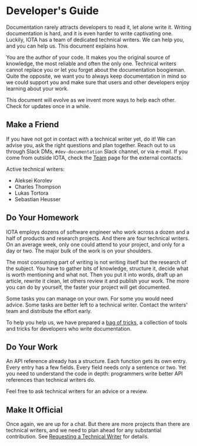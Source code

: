 # Developer's Guide

Documentation rarely attracts developers to read it, let alone write it. Writing documentation is hard, and it is even harder to write captivating one. Luckily, IOTA has a team of dedicated technical writers. We can help you, and you can help us. This document explains how.

You are the author of your code. It makes you the original source of knowledge, the most reliable and often the only one. Technical writers cannot replace you or let you forget about the documentation boogieman. Quite the opposite, we want you to always keep documentation in mind so we could support you and make sure that users and other developers enjoy learning about your work.

This document will evolve as we invent more ways to help each other. Check for updates once in a while.

## Make a Friend

If you have not got in contact with a technical writer yet, do it! We can advise you, ask the right questions and plan together. Reach out to us through Slack DMs, `#dev-documentation` Slack channel, or via e-mail. If you come from outside IOTA, check the [Team](https://docs.iota.org/team) page for the external contacts.

Active technical writers:

- Aleksei Korolev
- Charles Thompson
- Lukas Tortora
- Sebastian Heusser

## Do Your Homework

IOTA employs dozens of software engineer who work across a dozen and a half of products and research projects. And there are four technical writers. On an average week, only one could attend to your project, and only for a day or two. The major bulk of the work is on your shoulders.

The most consuming part of writing is not writing itself but the research of the subject. You have to gather bits of knowledge, structure it, decide what is worth mentioning and what not. Then you put it into words, draft up an article, rewrite it clean, let others review it and publish your work. The more you can do by yourself, the faster your project will get documented.

Some tasks you can manage on your own. For some you would need advice. Some tasks are better left to a technical writer. Contact the writers' team and distribute the effort early.

To help you help us, we have prepared a [bag of tricks](./bag_of_tricks/bag_of_tricks.md), a collection of tools and tricks for developers who write documentation.

## Do Your Work

An API reference already has a structure. Each function gets its own entry. Every entry has a few fields. Every field needs only a sentence or two. Yet you need to understand the code in depth: programmers write better API references than technical writers do.

Feel free to ask technical writers for an advice or a review. 

## Make It Official

Once again, we are up for a chat. But there are more projects than there are technical writers, and we need to plan ahead for any substantial contribution. See [Requesting a Technical Writer](./request_tw.md) for details.